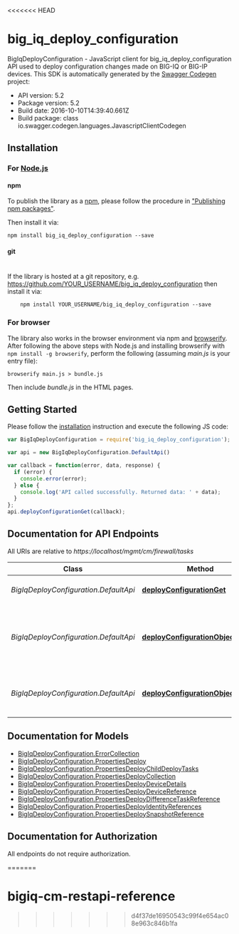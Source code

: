 <<<<<<< HEAD
# big_iq_deploy_configuration

BigIqDeployConfiguration - JavaScript client for big_iq_deploy_configuration
API used to deploy configuration changes made on BIG-IQ or BIG-IP devices.
This SDK is automatically generated by the [Swagger Codegen](https://github.com/swagger-api/swagger-codegen) project:

- API version: 5.2
- Package version: 5.2
- Build date: 2016-10-10T14:39:40.661Z
- Build package: class io.swagger.codegen.languages.JavascriptClientCodegen

## Installation

### For [Node.js](https://nodejs.org/)

#### npm

To publish the library as a [npm](https://www.npmjs.com/),
please follow the procedure in ["Publishing npm packages"](https://docs.npmjs.com/getting-started/publishing-npm-packages).

Then install it via:

```shell
npm install big_iq_deploy_configuration --save
```

#### git
#
If the library is hosted at a git repository, e.g.
https://github.com/YOUR_USERNAME/big_iq_deploy_configuration
then install it via:

```shell
    npm install YOUR_USERNAME/big_iq_deploy_configuration --save
```

### For browser

The library also works in the browser environment via npm and [browserify](http://browserify.org/). After following
the above steps with Node.js and installing browserify with `npm install -g browserify`,
perform the following (assuming *main.js* is your entry file):

```shell
browserify main.js > bundle.js
```

Then include *bundle.js* in the HTML pages.

## Getting Started

Please follow the [installation](#installation) instruction and execute the following JS code:

```javascript
var BigIqDeployConfiguration = require('big_iq_deploy_configuration');

var api = new BigIqDeployConfiguration.DefaultApi()

var callback = function(error, data, response) {
  if (error) {
    console.error(error);
  } else {
    console.log('API called successfully. Returned data: ' + data);
  }
};
api.deployConfigurationGet(callback);

```

## Documentation for API Endpoints

All URIs are relative to *https://localhost/mgmt/cm/firewall/tasks*

Class | Method | HTTP request | Description
------------ | ------------- | ------------- | -------------
*BigIqDeployConfiguration.DefaultApi* | [**deployConfigurationGet**](docs/DefaultApi.md#deployConfigurationGet) | **GET** /deploy-configuration | GET all deployment tasks.
*BigIqDeployConfiguration.DefaultApi* | [**deployConfigurationObjectIdGet**](docs/DefaultApi.md#deployConfigurationObjectIdGet) | **GET** /deploy-configuration/{objectId} | Used to get a specific deployment configuration task identified by id.
*BigIqDeployConfiguration.DefaultApi* | [**deployConfigurationObjectIdPost**](docs/DefaultApi.md#deployConfigurationObjectIdPost) | **POST** /deploy-configuration/{objectId} | POST deployment task policy for firewall namespace.


## Documentation for Models

 - [BigIqDeployConfiguration.ErrorCollection](docs/ErrorCollection.md)
 - [BigIqDeployConfiguration.PropertiesDeploy](docs/PropertiesDeploy.md)
 - [BigIqDeployConfiguration.PropertiesDeployChildDeployTasks](docs/PropertiesDeployChildDeployTasks.md)
 - [BigIqDeployConfiguration.PropertiesDeployCollection](docs/PropertiesDeployCollection.md)
 - [BigIqDeployConfiguration.PropertiesDeployDeviceDetails](docs/PropertiesDeployDeviceDetails.md)
 - [BigIqDeployConfiguration.PropertiesDeployDeviceReference](docs/PropertiesDeployDeviceReference.md)
 - [BigIqDeployConfiguration.PropertiesDeployDifferenceTaskReference](docs/PropertiesDeployDifferenceTaskReference.md)
 - [BigIqDeployConfiguration.PropertiesDeployIdentityReferences](docs/PropertiesDeployIdentityReferences.md)
 - [BigIqDeployConfiguration.PropertiesDeploySnapshotReference](docs/PropertiesDeploySnapshotReference.md)


## Documentation for Authorization

 All endpoints do not require authorization.

=======
# bigiq-cm-restapi-reference
>>>>>>> d4f37de16950543c99f4e654ac08e963c846b1fa
